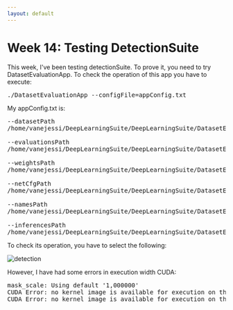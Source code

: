 ```yaml
---
layout: default
---
```

# Week 14: Testing DetectionSuite

This week, I've been testing detectionSuite. To prove it, you need to try DatasetEvaluationApp. To check the operation of this app you have to execute: 

<pre>
./DatasetEvaluationApp --configFile=appConfig.txt
</pre>

My appConfig.txt is: 

<pre>
--datasetPath
/home/vanejessi/DeepLearningSuite/DeepLearningSuite/DatasetEvaluationApp/sampleFiles/datasets/

--evaluationsPath
/home/vanejessi/DeepLearningSuite/DeepLearningSuite/DatasetEvaluationApp/sampleFiles/evaluations

--weightsPath
/home/vanejessi/DeepLearningSuite/DeepLearningSuite/DatasetEvaluationApp/sampleFiles/weights/yolo_2017_07

--netCfgPath
/home/vanejessi/DeepLearningSuite/DeepLearningSuite/DatasetEvaluationApp/sampleFiles/cfg/darknet

--namesPath
/home/vanejessi/DeepLearningSuite/DeepLearningSuite/DatasetEvaluationApp/sampleFiles/cfg/SampleGenerator

--inferencesPath
/home/vanejessi/DeepLearningSuite/DeepLearningSuite/DatasetEvaluationApp/sampleFiles/evaluations
</pre>


 To check its operation, you have to select the following: 

![detection](https://roboticsurjc-students.github.io/2017-tfm-vanessa-fernandez/detection.png)

However, I have had some errors in execution width CUDA:

<pre>
mask_scale: Using default '1,000000'
CUDA Error: no kernel image is available for execution on the device
CUDA Error: no kernel image is available for execution on the device: El archivo ya existe
</pre>


